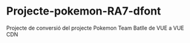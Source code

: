 # Projecte-pokemon-RA7-dfont
Projecte de conversió del projecte Pokemon Team Batlle de VUE a VUE CDN
